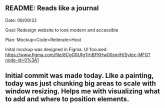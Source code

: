 README: Reads like a journal
------------------------------------------------------------------------------------------------------------------------------
Date: 08/09/22

Goal: Redesign website to look modern and accessible

Plan:
Mockup>Code>Reiterate>Host

Inital mockup was designed in Figma. UI focused.
https://www.figma.com/file/8CgG9UfgTrhBFKHw00smlH/Sytec-MFG?node-id=0%3A1

Initial commit was made today. LIke a painting, today was just chunking big areas to scale with window resizing. Helps me with visualizing what to add and
where to position elements.
----------------------------------------------------------
